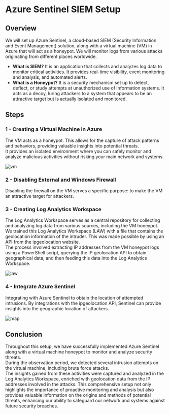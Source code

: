 # Azure Sentinel SIEM Setup 
## Overview
We will set up Azure Sentinel, a cloud-based SIEM (Security Information and Event Management) solution, along with a virtual machine (VM) in Azure that will act as a honeypot. We will monitor logs from various attacks originating from different places worldwide.
- **What is SIEM?**
  It is an application that collects and analyzes log data to monitor critical activities. It provides real-time visibility, event monitoring and analysis, and automated alerts.
- **What is a Honeypot?**
  It is a security mechanism set up to detect, deflect, or study attempts at unauthorized use of information systems. It acts as a decoy, luring attackers to a system that appears to be an attractive target but is actually isolated and monitored.

## Steps
### 1 - Creating a Virtual Machine in Azure
The VM acts as a honeypot. This allows for the capture of attack patterns and behaviors, providing valuable insights into potential threats.<br>
It provides an isolated environment where you can safely monitor and analyze malicious activities without risking your main network and systems.

![vm](https://github.com/user-attachments/assets/0f0e1806-3a08-466c-be0f-2681d7001769)

### 2 - Disabling External and Windows Firewall
Disabling the firewall on the VM serves a specific purpose: to make the VM an attractive target for attackers.

### 3 - Creating Log Analytics Workspace
The Log Analytics Workspace serves as a central repository for collecting and analyzing log data from various sources, including the VM honeypot.<br>
We trained this Log Analytics Workspace (LAW) with a file that contains the geolocation information of the intruder. This was made possible by using an API from the ipgeolocation website.<br>
The process involved extracting IP addresses from the VM honeypot logs using a PowerShell script, querying the IP geolocation API to obtain geographical data, and then feeding this data into the Log Analytics Workspace.

![law](https://github.com/user-attachments/assets/bde1d9e1-9dcb-42d0-89c8-28a47406764c)

### 4 - Integrate Azure Sentinel
Integrating with Azure Sentinel to obtain the location of attempted intrusions.
By integrations with the ipgeolocation API, Sentinel can provide insights into the geographic location of attackers.

![map](https://github.com/user-attachments/assets/72e6d5e4-87aa-4b6b-9647-82f231a35a00)


## Conclusion
Throughout this setup, we have successfully implemented Azure Sentinel along with a virtual machine honeypot to monitor and analyze security threats.<br>
During the observation period, we detected several intrusion attempts on the virtual machine, including brute force attacks.<br>
The insights gained from these activities were captured and analyzed in the Log Analytics Workspace, enriched with geolocation data from the IP addresses involved in the attacks. This comprehensive setup not only highlights the importance of proactive monitoring and analysis but also provides valuable information on the origins and methods of potential threats, enhancing our ability to safeguard our network and systems against future security breaches.
